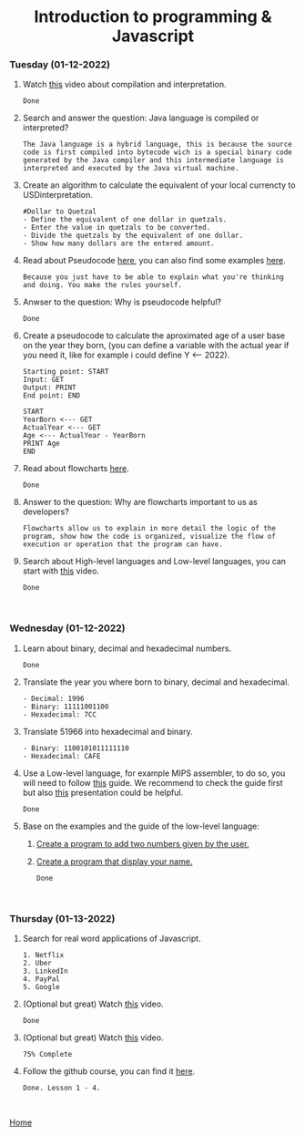<h1 align="center">Introduction to programming & Javascript</h1>

<strong><h3>Tuesday (01-12-2022)</h3></strong>

1. Watch [this][1] video about compilation and interpretation.

    ```
    Done
    ```

2. Search and answer the question: Java language is compiled or interpreted?

    ```
    The Java language is a hybrid language, this is because the source code is first compiled into bytecode wich is a special binary code generated by the Java compiler and this intermediate language is interpreted and executed by the Java virtual machine.
    ```

3. Create an algorithm to calculate the equivalent of your local currencty to USDinterpretation.

    ```
    #Dollar to Quetzal
    - Define the equivalent of one dollar in quetzals.
    - Enter the value in quetzals to be converted.
    - Divide the quetzals by the equivalent of one dollar.
    - Show how many dollars are the entered amount.
    ```

4. Read about Pseudocode [here][2], you can also find some examples [here][3].

    ```
    Because you just have to be able to explain what you're thinking and doing. You make the rules yourself.
    ```

5. Anwser to the question: Why is pseudocode helpful?

    ```
    Done
    ```

6. Create a pseudocode to calculate the aproximated age of a user base on the year they born, (you can define a variable with the actual year if you need it, like for example i could define Y <-- 2022).

    ```
    Starting point: START
    Input: GET
    Output: PRINT
    End point: END

    START
    YearBorn <--- GET
    ActualYear <--- GET
    Age <--- ActualYear - YearBorn
    PRINT Age
    END
    ```

7. Read about flowcharts [here][4].

    ```
    Done
    ```

8. Answer to the question: Why are flowcharts important to us as developers?

    ```
    Flowcharts allow us to explain in more detail the logic of the program, show how the code is organized, visualize the flow of execution or operation that the program can have.
    ```

9. Search about High-level languages and Low-level languages, you can start with [this][5] video.

    ```
    Done
    ```

<br>

<strong><h3>Wednesday (01-12-2022)</h3></strong>

1. Learn about binary, decimal and hexadecimal numbers.

    ```
    Done
    ```

2. Translate the year you where born to binary, decimal and hexadecimal.

    ```
    - Decimal: 1996
    - Binary: 11111001100
    - Hexadecimal: 7CC
    ```

3. Translate 51966 into hexadecimal and binary.

    ```
    - Binary: 1100101011111110
    - Hexadecimal: CAFE
    ```

4. Use a Low-level language, for example MIPS assembler, to do so, you will need to follow [this][6] guide. We recommend to check the guide first but also [this][7] presentation could be helpful.

    ```
    Done
    ```

5. Base on the examples and the guide of the low-level language: 
    1. [Create a program to add two numbers given by the user.](Program1.asm)
    2. [Create a program that display your name.](Program2.asm)

        ```
        Done
        ```

<br>

<strong><h3>Thursday (01-13-2022)</h3></strong>

1. Search for real word applications of Javascript.

    ```
    1. Netflix
    2. Uber
    3. LinkedIn
    4. PayPal
    5. Google
    ```

2. (Optional but great) Watch [this][8] video.

    ```
    Done
    ```

3. (Optional but great) Watch [this][9] video.

    ```
    75% Complete
    ```

4. Follow the github course, you can find it [here][10].

    ```
    Done. Lesson 1 - 4.
    ```

<br>

[Home](../../README.md)

[1]: https://www.youtube.com/watch?v=JNMy969SjyU
[2]: https://www.freecodecamp.org/news/what-is-pseudocode-in-programming/
[3]: https://github.com/corecodeio/bootcamp-from-scratch/blob/main/src/technologies/2022/week1/resources/PSEUDOCODE.md
[4]: https://www.lucidchart.com/pages/es/que-es-un-diagrama-de-flujo
[5]: https://www.youtube.com/watch?v=1vRPOp5p-qs
[6]: https://github.com/corecodeio/bootcamp-from-scratch/blob/main/src/technologies/2022/week1/resources/MIPS.md
[7]: https://courses.cs.vt.edu/cs2506/Fall2014/Notes/L04.MIPSAssemblyOverview.pdf
[8]: https://www.youtube.com/watch?v=LW6vQNE2jgc&t=1962s
[9]: https://www.youtube.com/watch?v=KXkQJBASUOg
[10]: https://www.udacity.com/course/version-control-with-git--ud123